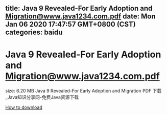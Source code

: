 
title: Java 9 Revealed-For Early Adoption and Migration@www.java1234.com.pdf
date: Mon Jan 06 2020 17:47:57 GMT+0800 (CST)    
categories: baidu
---

# Java 9 Revealed-For Early Adoption and Migration@www.java1234.com.pdf
size: 6.20 MB
 Java 9 Revealed-For Early Adoption and Migration PDF 下载_Java知识分享网-免费Java资源下载
 

[How to download](https://bpcam.bemobtrk.com/go/2ceec3aa-1ca2-46d6-b9ff-aaa5c184517c?jno=4841)